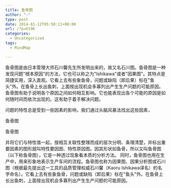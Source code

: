 ```yaml
---
title: 鱼骨图
author: "-"
type: post
date: 2014-01-12T05:50:11+00:00
url: /?p=6196
categories:
  - Uncategorized
tags:
  - MindMap

---
```

鱼骨图是由日本管理大师石川馨先生所发明出来的，故又名石川图。鱼骨图是一种发现问题"根本原因"的方法，它也可以称之为"Ishikawa"或者"因果图"。其特点是简捷实用，深入直观。它看上去有些象鱼骨，问题或缺陷（即后果）标在"鱼头"外。在鱼骨上长出鱼刺，上面按出现机会多寡列出产生生产问题的可能原因。鱼骨图有助于说明各个原因之间如何相互影响。它也能表现出各个可能的原因是如何随时间而依次出现的。这有助于着手解决问题。

问题的特性总是受到一些因素的影响，我们通过头脑风暴法找出这些因素，

鱼骨图

鱼骨图

并将它们与特性值一起，按相互关联性整理而成的层次分明、条理清楚，并标出重要因素的图形就叫特性要因图、特性原因图。因其形状如鱼骨，所以又叫鱼骨图（以下称鱼骨图），它是一种透过现象看本质的分析方法。 同时，鱼骨图也用在生产中，用来形象地表示生产车间的流程。鱼骨图也称为因果图、因果分析图或石川图（根据最先提出这一工具的品质管理权威石川馨（Kaoru Ishikawa译名）的名字命名）。它看上去有些象鱼骨，问题或缺陷（即后果）标在"鱼头"外。在鱼骨上长出鱼刺，上面按出现机会多寡列出产生生产问题的可能原因。